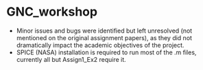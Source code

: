 # GNC_workshop
- Minor issues and bugs were identified but left unresolved (not mentioned on the original assignment papers), as they did not dramatically impact the academic objectives of the project.
- SPICE (NASA) installation is required to run most of the .m files, currently all but Assign1_Ex2 require it.
